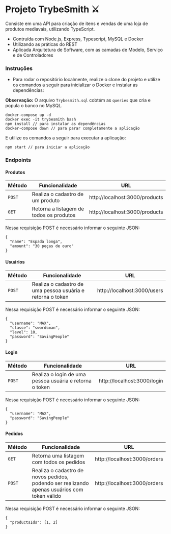 # Projeto TrybeSmith ⚔️

Consiste em uma API para criação de itens e vendas de uma loja de produtos mediavais, utilizando TypeScript. 

* Contruída com Node.js, Express, Typescript, MySQL e Docker
* Utilizando as práticas do REST
* Aplicada Arquitetura de Software, com as camadas de Modelo, Serviço e de Controladores


### Instruções

- Para rodar o repositório localmente, realize o clone do projeto e utilize os comandos a seguir para inicializar o Docker e instalar as dependências:

**Observação:** O arquivo `Trybesmith.sql` cobtém as `queries` que cria e popula o banco no MySQL.

```
docker-compose up -d
docker exec -it trybesmith bash
npm install // para instalar as dependências
docker-compose down // para parar completamente a aplicação
```

E utilize os comandos a seguir para executar a aplicação:

```
npm start // para iniciar a aplicação
```

### Endpoints

#### Produtos

| Método | Funcionalidade | URL |
|---|---|---|
| `POST` | Realiza o cadastro de um produto | http://localhost:3000/products |
| `GET` | Retorna a listagem de todos os produtos | http://localhost:3000/products |

Nessa requisição POST é necessário informar o seguinte JSON:

```
{
  "name": "Espada longa",
  "amount": "30 peças de ouro"
}
```

#### Usuários

| Método | Funcionalidade | URL |
|---|---|---|
| `POST` | Realiza o cadastro de uma pessoa usuária e retorna o token | http://localhost:3000/users |

Nessa requisição POST é necessário informar o seguinte JSON:

```
{
  "username": "MAX",
  "classe": "swordsman",
  "level": 10,
  "password": "SavingPeople"
}
```

#### Login

| Método | Funcionalidade | URL |
|---|---|---|
| `POST` | Realiza o login de uma pessoa usuária e retorna o token | http://localhost:3000/login |

Nessa requisição POST é necessário informar o seguinte JSON:

```
{
  "username": "MAX",
  "password": "SavingPeople"
}
```

#### Pedidos

| Método | Funcionalidade | URL |
|---|---|---|
| `GET` | Retorna uma listagem com todos os pedidos | http://localhost:3000/orders |
| `POST` | Realiza o cadastro de novos pedidos, podendo ser realizando apenas usuários com token válido | http://localhost:3000/orders |

Nessa requisição POST é necessário informar o seguinte JSON:

```
{
  "productsIds": [1, 2]
}
```


